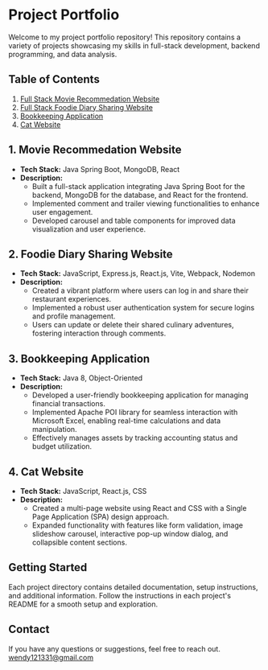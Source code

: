 # Project Portfolio

Welcome to my project portfolio repository! This repository contains a variety of projects showcasing my skills in full-stack development, backend programming, and data analysis.

## Table of Contents

1. [Full Stack Movie Recommedation Website](#1-full-stack-movie-application)
2. [Full Stack Foodie Diary Sharing Website](#2-full-stack-foodie-diary-sharing-app)
3. [Bookkeeping Application](#3-bookkeeping-application)
4. [Cat Website](#4-cat-website)

## 1. Movie Recommedation Website

- **Tech Stack:** Java Spring Boot, MongoDB, React
- **Description:**
  - Built a full-stack application integrating Java Spring Boot for the backend, MongoDB for the database, and React for the frontend.
  - Implemented comment and trailer viewing functionalities to enhance user engagement.
  - Developed carousel and table components for improved data visualization and user experience.

## 2. Foodie Diary Sharing Website

- **Tech Stack:** JavaScript, Express.js, React.js, Vite, Webpack, Nodemon
- **Description:**
  - Created a vibrant platform where users can log in and share their restaurant experiences.
  - Implemented a robust user authentication system for secure logins and profile management.
  - Users can update or delete their shared culinary adventures, fostering interaction through comments.

## 3. Bookkeeping Application

- **Tech Stack:** Java 8, Object-Oriented
- **Description:**
  - Developed a user-friendly bookkeeping application for managing financial transactions.
  - Implemented Apache POI library for seamless interaction with Microsoft Excel, enabling real-time calculations and data manipulation.
  - Effectively manages assets by tracking accounting status and budget utilization.

## 4. Cat Website

- **Tech Stack:** JavaScript, React.js, CSS
- **Description:**
  - Created a multi-page website using React and CSS with a Single Page Application (SPA) design approach.
  - Expanded functionality with features like form validation, image slideshow carousel, interactive pop-up window dialog, and collapsible content sections.


## Getting Started

Each project directory contains detailed documentation, setup instructions, and additional information. Follow the instructions in each project's README for a smooth setup and exploration.

## Contact

If you have any questions or suggestions, feel free to reach out.
wendy121331@gmail.com
